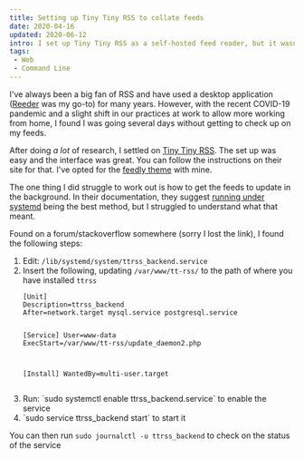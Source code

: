 ```yaml
---
title: Setting up Tiny Tiny RSS to collate feeds
date: 2020-04-16
updated: 2020-06-12
intro: I set up Tiny Tiny RSS as a self-hosted feed reader, but it wasn't clear how get the application to fetch RSS feeds in the background. This blog post gives a walkthrough
tags:
 - Web
 - Command Line
---
```


I've always been a big fan of RSS and have used a desktop application ([Reeder](https://reederapp.com/) was my go-to) for many years. However, with the recent COVID-19 pandemic and a slight shift in our practices at work to allow more working from home, I found I was going several days without getting to check up on my feeds.

After doing _a lot_ of research, I settled on [Tiny Tiny RSS](https://tt-rss.org/). The set up was easy and the interface was great. You can follow the instructions on their site for that. I've opted for the [feedly theme](https://github.com/levito/tt-rss-feedly-theme) with mine.

The one thing I did struggle to work out is how to get the feeds to update in the background. In their documentation, they suggest [running under systemd](https://tt-rss.org/wiki/UpdatingFeeds) being the best method, but I struggled to understand what that meant.

Found on a forum/stackoverflow somewhere (sorry I lost the link), I found the following steps:

<ol>
<li>Edit: <code>/lib/systemd/system/ttrss_backend.service</code>
<li>Insert the following, updating <code>/var/www/tt-rss/</code> to the path of where you have installed <code>ttrss</code><br>
<pre class="language-bash"><code>[Unit]
Description=ttrss_backend
After=network.target mysql.service postgresql.service

[Service]
User=www-data
ExecStart=/var/www/tt-rss/update_daemon2.php

[Install]
WantedBy=multi-user.target</code></pre>
<li>Run: `sudo systemctl enable ttrss_backend.service` to enable the service
<li>`sudo service ttrss_backend start` to start it
</ol>

You can then run `sudo journalctl -u ttrss_backend` to check on the status of the service